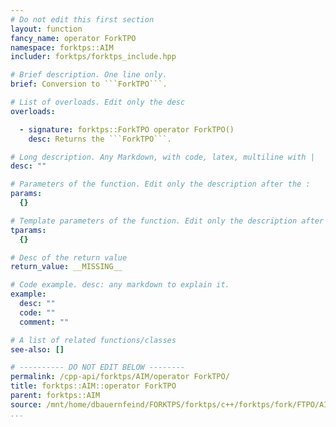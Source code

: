 ```yaml
---
# Do not edit this first section
layout: function
fancy_name: operator ForkTPO
namespace: forktps::AIM
includer: forktps/forktps_include.hpp

# Brief description. One line only.
brief: Conversion to ```ForkTPO```.

# List of overloads. Edit only the desc
overloads:

  - signature: forktps::ForkTPO operator ForkTPO()
    desc: Returns the ```ForkTPO```.

# Long description. Any Markdown, with code, latex, multiline with |
desc: ""

# Parameters of the function. Edit only the description after the :
params:
  {}

# Template parameters of the function. Edit only the description after the :
tparams:
  {}

# Desc of the return value
return_value: __MISSING__

# Code example. desc: any markdown to explain it.
example:
  desc: ""
  code: ""
  comment: ""

# A list of related functions/classes
see-also: []

# ---------- DO NOT EDIT BELOW --------
permalink: /cpp-api/forktps/AIM/operator ForkTPO/
title: forktps::AIM::operator ForkTPO
parent: forktps::AIM
source: /mnt/home/dbauernfeind/FORKTPS/forktps/c++/forktps/fork/FTPO/AIM.hpp
...
```


